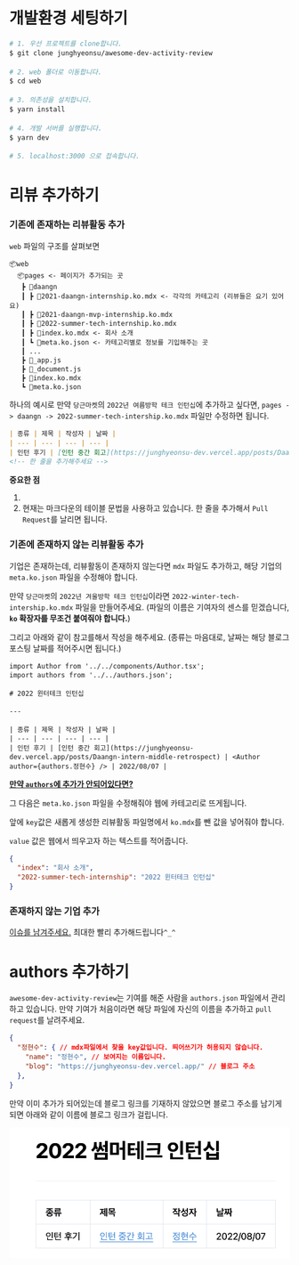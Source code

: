 # 개발환경 세팅하기

```bash
# 1. 우선 프로젝트를 clone합니다.
$ git clone junghyeonsu/awesome-dev-activity-review

# 2. web 폴더로 이동합니다.
$ cd web

# 3. 의존성을 설치합니다.
$ yarn install

# 4. 개발 서버를 실행합니다.
$ yarn dev

# 5. localhost:3000 으로 접속합니다.
```

# 리뷰 추가하기

### 기존에 존재하는 리뷰활동 추가

`web` 파일의 구조를 살펴보면

```
📦web
  📦pages <- 페이지가 추가되는 곳
   ┣ 📂daangn
   ┃ ┣ 📜2021-daangn-internship.ko.mdx <- 각각의 카테고리 (리뷰들은 요기 있어요)
   ┃ ┣ 📜2021-daangn-mvp-internship.ko.mdx
   ┃ ┣ 📜2022-summer-tech-internship.ko.mdx
   ┃ ┣ 📜index.ko.mdx <- 회사 소개
   ┃ ┗ 📜meta.ko.json <- 카테고리별로 정보를 기입해주는 곳
   ┃ ...
   ┣ 📜_app.js
   ┣ 📜_document.js
   ┣ 📜index.ko.mdx
   ┗ 📜meta.ko.json
```

하나의 예시로 만약 `당근마켓`의 `2022년 여름방학 테크 인턴십`에 추가하고 싶다면,
`pages -> daangn -> 2022-summer-tech-intership.ko.mdx` 파일만 수정하면 됩니다.

```md
| 종류 | 제목 | 작성자 | 날짜 |
| --- | --- | --- | --- |
| 인턴 후기 | [인턴 중간 회고](https://junghyeonsu-dev.vercel.app/posts/Daangn-intern-middle-retrospect) | <Author author={authors.정현수} /> | 2022/08/07 |
<!-- 한 줄을 추가해주세요 -->
```

**중요한 점**

1. 
2. 현재는 마크다운의 테이블 문법을 사용하고 있습니다. 한 줄을 추가해서 `Pull Request`를 날리면 됩니다.

### 기존에 존재하지 않는 리뷰활동 추가

기업은 존재하는데, 리뷰활동이 존재하지 않는다면 `mdx` 파일도 추가하고, 해당 기업의 `meta.ko.json` 파일을 수정해야 합니다.

만약 `당근마켓`의 `2022년 겨울방학 테크 인턴십`이라면 `2022-winter-tech-intership.ko.mdx` 파일을 만들어주세요. (파일의 이름은 기여자의 센스를 믿겠습니다, **`ko` 확장자를 무조건 붙여줘야 합니다.**)

그리고 아래와 같이 참고를해서 작성을 해주세요.
(종류는 마음대로, 날짜는 해당 블로그 포스팅 날짜를 적어주시면 됩니다.)

```mdx
import Author from '../../components/Author.tsx';
import authors from '../../authors.json';

# 2022 윈터테크 인턴십

---

| 종류 | 제목 | 작성자 | 날짜 |
| --- | --- | --- | --- |
| 인턴 후기 | [인턴 중간 회고](https://junghyeonsu-dev.vercel.app/posts/Daangn-intern-middle-retrospect) | <Author author={authors.정현수} /> | 2022/08/07 |
```

**[만약 `authors`에 추가가 안되어있다면?](#authors-추가하기)**

그 다음은 `meta.ko.json` 파일을 수정해줘야 웹에 카테고리로 뜨게됩니다.

앞에 `key`값은 새롭게 생성한 리뷰활동 파일명에서 `ko.mdx`를 뺀 값을 넣어줘야 합니다. 

`value` 값은 웹에서 띄우고자 하는 텍스트를 적어줍니다.

```json
{
  "index": "회사 소개",
  "2022-summer-tech-internship": "2022 윈터테크 인턴십"
}
```

### 존재하지 않는 기업 추가

[이슈를 남겨주세요.](https://github.com/junghyeonsu/awesome-dev-activity-review/issues/new) 최대한 빨리 추가해드립니다`^_^`

# authors 추가하기

`awesome-dev-activity-review`는 기여를 해준 사람을 `authors.json` 파일에서 관리하고 있습니다. 만약 기여가 처음이라면 해당 파일에 자신의 이름을 추가하고 `pull request`를 날려주세요.

```json
{
  "정현수": { // mdx파일에서 찾을 key값입니다. 띄어쓰기가 허용되지 않습니다.
    "name": "정현수", // 보여지는 이름입니다.
    "blog": "https://junghyeonsu-dev.vercel.app/" // 블로그 주소
  },
}
```

만약 이미 추가가 되어있는데 블로그 링크를 기재하지 않았으면 블로그 주소를 남기게 되면 아래와 같이 이름에 블로그 링크가 걸립니다.

![author-example](./assets/author-example.png)

